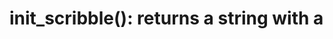 # init_scribble(): returns a string with a <script> tag

    Code
      init_scribble()
    Output
      [1] "<script>document.addEventListener('DOMContentLoaded', function() { window.xeScribble = new Scribble({\"pen_color\":[\"#FF0000\"],\"pen_size\":3,\"eraser_size\":30,\"palette\":[]}) })</script>"

---

    Code
      init_scribble("#abc123")
    Output
      [1] "<script>document.addEventListener('DOMContentLoaded', function() { window.xeScribble = new Scribble({\"pen_color\":[\"#abc123\"],\"pen_size\":3,\"eraser_size\":30,\"palette\":[]}) })</script>"

---

    Code
      init_scribble("#FF00FF", pen_size = 4)
    Output
      [1] "<script>document.addEventListener('DOMContentLoaded', function() { window.xeScribble = new Scribble({\"pen_color\":[\"#FF00FF\"],\"pen_size\":4,\"eraser_size\":40,\"palette\":[]}) })</script>"

---

    Code
      init_scribble(pen_size = 4, eraser_size = 33)
    Output
      [1] "<script>document.addEventListener('DOMContentLoaded', function() { window.xeScribble = new Scribble({\"pen_color\":[\"#FF0000\"],\"pen_size\":4,\"eraser_size\":33,\"palette\":[]}) })</script>"

---

    Code
      init_scribble(palette = c("#bada55", "#55adab", "#bada55"))
    Output
      [1] "<script>document.addEventListener('DOMContentLoaded', function() { window.xeScribble = new Scribble({\"pen_color\":[\"#FF0000\"],\"pen_size\":3,\"eraser_size\":30,\"palette\":[\"#bada55\",\"#55adab\",\"#bada55\"]}) })</script>"

